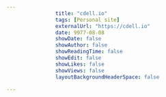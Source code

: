 ---
                title: "cdell.io"
                tags: [Personal site]
                externalUrl: "https://cdell.io"
                date: 9977-08-08
                showDate: false
                showAuthor: false
                showReadingTime: false
                showEdit: false
                showLikes: false
                showViews: false
                layoutBackgroundHeaderSpace: false
                ---
